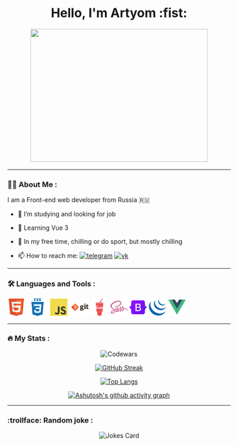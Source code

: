 <h1 align="center">Hello, I'm Artyom :fist:</h1>
<div align="center">
<img src="https://media2.giphy.com/media/LukHalIXs3oTxtPxv5/giphy.gif?cid=ecf05e477ks1w25gqxw7f0cbd4ne4jhralax4grxv4kyacot&rid=giphy.gif&ct=s" width="400" height="300"</img>
 </div>
 
---
 
### :man_technologist: About Me :
I am a Front-end web developer from Russia :ru:
- :telescope: I’m studying and looking for job

- :seedling: Learning Vue 3

- :house_with_garden: In my free time, chilling or do sport, but mostly chilling

- :mailbox: How to reach me: [<img src='https://cdn.jsdelivr.net/npm/simple-icons@3.0.1/icons/telegram.svg' alt='telegram' height='20'>](https://t.me/ASozykin)   [<img src='https://cdn.jsdelivr.net/npm/simple-icons@3.0.1/icons/vk.svg' alt='vk' height='20'>](https://vk.com/zerovolk)

---

### :hammer_and_wrench: Languages and Tools :
<div>
  <img src="https://github.com/devicons/devicon/blob/master/icons/html5/html5-original.svg" title="HTML5" alt="HTML" width="40" height="40"/>&nbsp;
  <img src="https://github.com/devicons/devicon/blob/master/icons/css3/css3-plain-wordmark.svg"  title="CSS3" alt="CSS" width="40" height="40"/>&nbsp;
  <img src="https://github.com/devicons/devicon/blob/master/icons/javascript/javascript-original.svg" title="JavaScript" alt="JavaScript" width="40" height="40"/>&nbsp;
  <img src="https://github.com/devicons/devicon/blob/master/icons/git/git-original-wordmark.svg" title="Git" **alt="Git" width="40" height="40"/>
  <img src='https://raw.githubusercontent.com/devicons/devicon/1119b9f84c0290e0f0b38982099a2bd027a48bf1/icons/gulp/gulp-plain.svg' alt='gulp' height='40'>
  <img src='https://raw.githubusercontent.com/devicons/devicon/1119b9f84c0290e0f0b38982099a2bd027a48bf1/icons/sass/sass-original.svg' alt='sass' height='40'>
  <img src='https://raw.githubusercontent.com/devicons/devicon/1119b9f84c0290e0f0b38982099a2bd027a48bf1/icons/bootstrap/bootstrap-original.svg' alt='bootstrap' height='40'>
  <img src='https://raw.githubusercontent.com/devicons/devicon/1119b9f84c0290e0f0b38982099a2bd027a48bf1/icons/jquery/jquery-original.svg' alt='jQuery' height='40'>
  <img src='https://raw.githubusercontent.com/devicons/devicon/1119b9f84c0290e0f0b38982099a2bd027a48bf1/icons/vuejs/vuejs-original.svg' alt='jQuery' height='40'>
</div>

---

### :fire: My Stats :
<div align="center">

![Codewars](https://github.r2v.ch/codewars?user=zerovolk&name=true)
  
</div>
<div align="center">

[![GitHub Streak](http://github-readme-streak-stats.herokuapp.com?user=zerovolk&theme=buefy&background=E6DBFF88)](https://git.io/streak-stats)
  
</div>
<div align="center">
  
[![Top Langs](https://github-readme-stats.vercel.app/api/top-langs/?username=zerovolk&layout=compact)](https://github.com/anuraghazra/github-readme-stats)
  
[![Ashutosh's github activity graph](https://activity-graph.herokuapp.com/graph?username=zerovolk)](https://github.com/ashutosh00710/github-readme-activity-graph)
  
</div>

---

### :trollface: Random joke :

<div align="center">

<img height="140" width="300" src="https://readme-jokes.vercel.app/api" alt="Jokes Card" />
  
</div>
